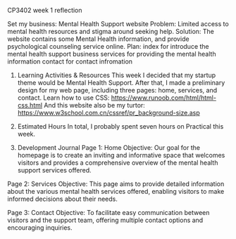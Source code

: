 CP3402
week 1 reflection

Set my business:
Mental Health Support website
Problem: 
    Limited access to mental health resources and stigma around seeking help.
Solution: 
    The website contains some Mental Health information, and provide psychological counseling service online. 
Plan: 
    index for introduce the mental health support business
    services for providing the mental health information
    contact for contact infromation

1. Learning Activities & Resources
This week I decided that my startup theme would be Mental Health Support. After that, I made a preliminary design for my web page, including three pages: home, services, and contact. Learn how to use CSS: https://www.runoob.com/html/html-css.html And this website also be my turtor: https://www.w3school.com.cn/cssref/pr_background-size.asp

2. Estimated Hours 
In total, I probably spent seven hours on Practical this week.

3. Development Journal
Page 1: Home
Objective:
Our goal for the homepage is to create an inviting and informative space that welcomes visitors and provides a comprehensive overview of the mental health support services offered.

Page 2: Services
Objective:
This page aims to provide detailed information about the various mental health services offered, enabling visitors to make informed decisions about their needs.

Page 3: Contact
Objective:
To facilitate easy communication between visitors and the support team, offering multiple contact options and encouraging inquiries.
